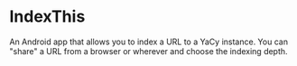 # IndexThis
An Android app that allows you to index a URL to a YaCy instance. You can "share" a URL from a browser or wherever and choose the indexing depth.
